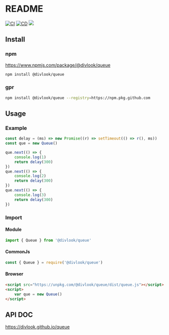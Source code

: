 # README

[![CI](https://github.com/divlook/queue/actions/workflows/ci.yml/badge.svg)](https://github.com/divlook/queue/actions/workflows/ci.yml)
[![CD](https://github.com/divlook/queue/actions/workflows/cd.yml/badge.svg)](https://github.com/divlook/queue/actions/workflows/cd.yml)
[![](https://img.shields.io/github/v/release/divlook/queue)](https://github.com/divlook/queue/releases)

## Install

### npm

https://www.npmjs.com/package/@divlook/queue

```bash
npm install @divlook/queue
```

### gpr

```bash
npm install @divlook/queue --registry=https://npm.pkg.github.com
```

## Usage

### Example

```ts
const delay = (ms) => new Promise((r) => setTimeout(() => r(), ms))
const que = new Queue()

que.next(() => {
    console.log(1)
    return delay(300)
})
que.next(() => {
    console.log(2)
    return delay(300)
})
que.next(() => {
    console.log(3)
    return delay(300)
})
```

### Import

#### Module

```ts
import { Queue } from '@divlook/queue'
```

#### CommonJs

```ts
const { Queue } = require('@divlook/queue')
```

#### Browser

```html
<script src="https://unpkg.com/@divlook/queue/dist/queue.js"></script>
<script>
    var que = new Queue()
</script>
```

## API DOC

https://divlook.github.io/queue
